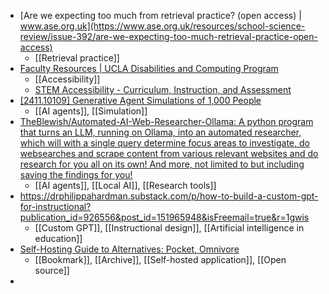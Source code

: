 - [Are we expecting too much from retrieval practice? (open access) | www.ase.org.uk](https://www.ase.org.uk/resources/school-science-review/issue-392/are-we-expecting-too-much-retrieval-practice-open-access)
	- [[Retrieval practice]]
- [Faculty Resources | UCLA Disabilities and Computing Program](https://dcp.ucla.edu/faculty-resources)
	- [[Accessibility]]
	- [STEM Accessibility - Curriculum, Instruction, and Assessment](https://www.kennesaw.edu/curriculum-instruction-assessment/digital-learning-innovations/academic-web-accessibility/basic-accessibility-solutions/stem-accessibility.php)
- [[2411.10109] Generative Agent Simulations of 1,000 People](https://arxiv.org/abs/2411.10109)
	- [[AI agents]], [[Simulation]]
- [TheBlewish/Automated-AI-Web-Researcher-Ollama: A python program that turns an LLM, running on Ollama, into an automated researcher, which will with a single query determine focus areas to investigate, do websearches and scrape content from various relevant websites and do research for you all on its own! And more, not limited to but including saving the findings for you!](https://github.com/TheBlewish/Automated-AI-Web-Researcher-Ollama)
	- [[AI agents]], [[Local AI]], [[Research tools]]
- https://drphilippahardman.substack.com/p/how-to-build-a-custom-gpt-for-instructional?publication_id=926556&post_id=151965948&isFreemail=true&r=1gwis
	- [[Custom GPT]], [[Instructional design]], [[Artificial intelligence in education]]
- [Self-Hosting Guide to Alternatives: Pocket, Omnivore](https://selfh.st/alternatives/read-later/)
	- [[Bookmark]], [[Archive]], [[Self-hosted application]], [[Open source]]
-